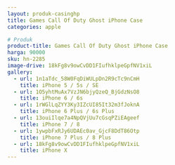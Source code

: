 ```yaml
---
layout: produk-casinghp
title: Games Call Of Duty Ghost iPhone Case
categories: apple

# Produk
product-title: Games Call Of Duty Ghost iPhone Case
harga: 90000
sku: hn-2285
image-drive: 18kFg8v9owCvDD1FIufhklpeGpfNV1xiL
gallery:
  - url: 1n1aTdc_58W0FqDiWULpDn2R9cTc9nCmH
    title: iPhone 5 / 5s / SE
  - url: 1O5yhtMuAx7VzJN6bjyQzeQ_BjGdzNsO8
    title: iPhone 6 / 6s
  - url: 1rWGlLqZYY3Ky3IZcUI85It32m3fJoknA
    title: iPhone 6 Plus / 6s Plus
  - url: 13ouiIlqe7a4NpQVjUu7cGsqPZiEAgeef
    title: iPhone 7 / 8
  - url: 1ywpbFxRJy6UDAEc0av_GjcF8DdT86Otp
    title: iPhone 7 Plus / 8 Plus
  - url: 18kFg8v9owCvDD1FIufhklpeGpfNV1xiL
    title: iPhone X
---
```

